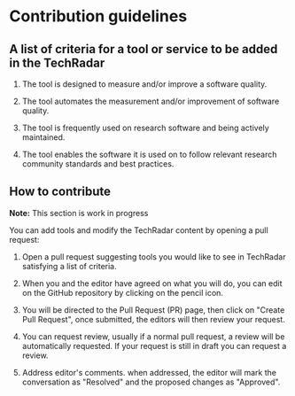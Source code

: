 # Contribution guidelines

## A list of criteria for a tool or service to be added in the TechRadar

1. The tool is designed to measure and/or improve a software quality.

2. The tool automates the measurement and/or improvement of software quality.

3. The tool is frequently used on research software and being actively maintained.

4. The tool enables the software it is used on to follow relevant research community standards and best practices.

## How to contribute 

**Note:** This section is work in progress

You can add tools and modify the TechRadar content by opening a pull request:
  
1. Open a pull request suggesting tools you would like to see in TechRadar satisfying a list of criteria.
  
2. When you and the editor have agreed on what you will do, you can edit on the GitHub repository by clicking on the pencil icon.

3. You will be directed to the Pull Request (PR) page, then click on "Create Pull Request", once submitted, the editors will then review your request.
  
4. You can request review, usually if a normal pull request, a review will be automatically requested. If your request is still in draft you can request a review.

5. Address editor's comments. when addressed, the editor will mark the conversation as "Resolved" and the proposed changes as "Approved".
 
